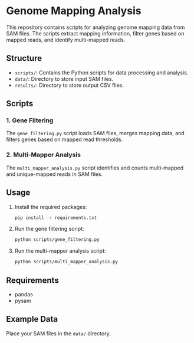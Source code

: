 # Genome Mapping Analysis

This repository contains scripts for analyzing genome mapping data from SAM files. The scripts extract mapping information, filter genes based on mapped reads, and identify multi-mapped reads.

## Structure

- `scripts/`: Contains the Python scripts for data processing and analysis.
- `data/`: Directory to store input SAM files.
- `results/`: Directory to store output CSV files.

## Scripts

### 1. Gene Filtering

The `gene_filtering.py` script loads SAM files, merges mapping data, and filters genes based on mapped read thresholds.

### 2. Multi-Mapper Analysis

The `multi_mapper_analysis.py` script identifies and counts multi-mapped and unique-mapped reads in SAM files.

## Usage

1. Install the required packages:
    ```bash
    pip install -r requirements.txt
    ```

2. Run the gene filtering script:
    ```bash
    python scripts/gene_filtering.py
    ```

3. Run the multi-mapper analysis script:
    ```bash
    python scripts/multi_mapper_analysis.py
    ```

## Requirements

- pandas
- pysam

## Example Data

Place your SAM files in the `data/` directory. 
